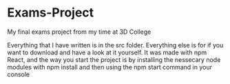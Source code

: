 # Exams-Project
My final exams project from my time at 3D College

Everything that I have written is in the src folder.
Everything else is for if you want to download and have a look at it yourself.
It was made with npm React, and the way you start the project is by installing the nessecary node modules with npm install
and then using the npm start command in your console
